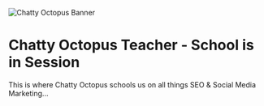 ![Chatty Octopus Banner](https://garden.chattyoctopus.com/images/octopusbanner.jpg)

# Chatty Octopus Teacher - School is in Session

This is where Chatty Octopus schools us on all things SEO & Social Media Marketing...

